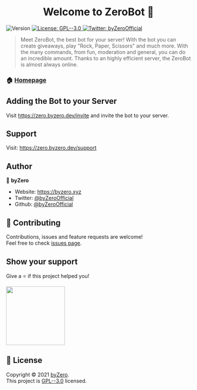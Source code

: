<h1 align="center">Welcome to ZeroBot 👋</h1>
<p>
  <img alt="Version" src="https://img.shields.io/badge/version-v3.0-blue.svg?cacheSeconds=2592000" />
  <a href="https://github.com/byZeroOfficial/ZeroBot/blob/main/LICENSE" target="_blank">
    <img alt="License: GPL--3.0" src="https://img.shields.io/badge/License-GPL--3.0-yellow.svg" />
  </a>
  <a href="https://twitter.com/byZeroOfficial" target="_blank">
    <img alt="Twitter: byZeroOfficial" src="https://img.shields.io/twitter/follow/byZeroOfficial.svg?style=social" />
  </a>
</p>

> Meet ZeroBot, the best bot for your server! With the bot you can create giveaways, play &#34;Rock, Paper, Scissors&#34; and much more. With the many commands, from fun, moderation and general, you can do an incredible amount. Thanks to an highly efficient server, the ZeroBot is almost always online.

### 🏠 [Homepage](https://zero.byzero.dev)

## Adding the Bot to your Server

Visit https://zero.byzero.dev/invite and invite the bot to your server.

## Support
Visit: https://zero.byzero.dev/support

## Author

👤 **byZero**

* Website: https://byzero.xyz
* Twitter: [@byZeroOfficial](https://twitter.com/byZeroOfficial)
* Github: [@byZeroOfficial](https://github.com/byZeroOfficial)

## 🤝 Contributing

Contributions, issues and feature requests are welcome!<br />Feel free to check [issues page](https://github.com/byZeroOfficial/ZeroBot/issues). 

## Show your support

Give a ⭐️ if this project helped you!

<a href="https://www.patreon.com/byZero">
  <img src="https://c5.patreon.com/external/logo/become_a_patron_button@2x.png" width="160">
</a>

## 📝 License

Copyright © 2021 [byZero](https://github.com/byZeroOfficial).<br />
This project is [GPL--3.0](https://github.com/byZeroOfficial/ZeroBot/blob/main/LICENSE) licensed.
